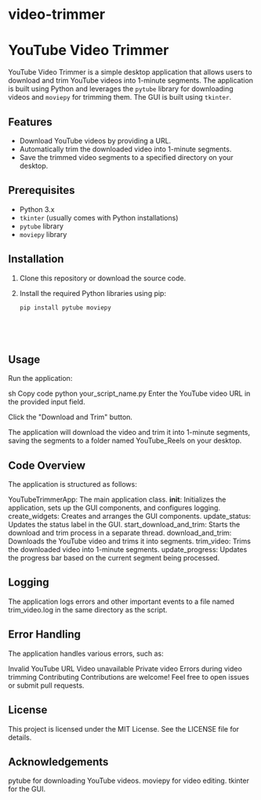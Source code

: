 # video-trimmer

# YouTube Video Trimmer

YouTube Video Trimmer is a simple desktop application that allows users to download and trim YouTube videos into 1-minute segments. The application is built using Python and leverages the `pytube` library for downloading videos and `moviepy` for trimming them. The GUI is built using `tkinter`.

## Features

- Download YouTube videos by providing a URL.
- Automatically trim the downloaded video into 1-minute segments.
- Save the trimmed video segments to a specified directory on your desktop.

## Prerequisites

- Python 3.x
- `tkinter` (usually comes with Python installations)
- `pytube` library
- `moviepy` library

## Installation

1. Clone this repository or download the source code.
2. Install the required Python libraries using pip:

   ```sh
   pip install pytube moviepy






## Usage
Run the application:

sh
Copy code
python your_script_name.py
Enter the YouTube video URL in the provided input field.

Click the "Download and Trim" button.

The application will download the video and trim it into 1-minute segments, saving the segments to a folder named YouTube_Reels on your desktop.

## Code Overview
The application is structured as follows:

YouTubeTrimmerApp: The main application class.
__init__: Initializes the application, sets up the GUI components, and configures logging.
create_widgets: Creates and arranges the GUI components.
update_status: Updates the status label in the GUI.
start_download_and_trim: Starts the download and trim process in a separate thread.
download_and_trim: Downloads the YouTube video and trims it into segments.
trim_video: Trims the downloaded video into 1-minute segments.
update_progress: Updates the progress bar based on the current segment being processed.

## Logging
The application logs errors and other important events to a file named trim_video.log in the same directory as the script.

## Error Handling
The application handles various errors, such as:

Invalid YouTube URL
Video unavailable
Private video
Errors during video trimming
Contributing
Contributions are welcome! Feel free to open issues or submit pull requests.

## License
This project is licensed under the MIT License. See the LICENSE file for details.

## Acknowledgements
pytube for downloading YouTube videos.
moviepy for video editing.
tkinter for the GUI.